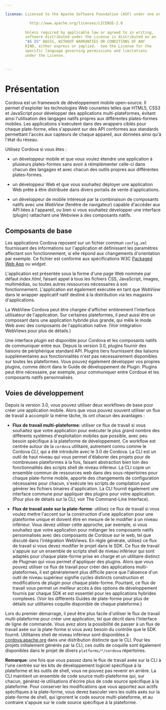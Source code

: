 ```yaml
---

license: Licensed to the Apache Software Foundation (ASF) under one or more contributor license agreements. See the NOTICE file distributed with this work for additional information regarding copyright ownership. The ASF licenses this file to you under the Apache License, Version 2.0 (the "License"); you may not use this file except in compliance with the License. You may obtain a copy of the License at

           http://www.apache.org/licenses/LICENSE-2.0
    
         Unless required by applicable law or agreed to in writing,
         software distributed under the License is distributed on an
         "AS IS" BASIS, WITHOUT WARRANTIES OR CONDITIONS OF ANY
         KIND, either express or implied.  See the License for the
         specific language governing permissions and limitations
         under the License.
    

---
```


# Présentation

Cordova est un framework de développement mobile open-source. Il permet d'exploiter les technologies Web courantes telles que HTML5, CSS3 et JavaScript pour développer des applications multi-plateformes, évitant ainsi l'utilisation des langages natifs propres aux différentes plates-formes mobiles. Les applications s'exécutent dans des wrappers ciblés pour chaque plate-forme, elles s'appuient sur des API conformes aux standards permettant l'accès aux capteurs de chaque appareil, aux données ainsi qu'à l'état du réseau.

Utilisez Cordova si vous êtes :

*   un développeur mobile et que vous voulez étendre une application à plusieurs plates-formes sans avoir à réimplémenter celle-ci dans chacun des langages et avec chacun des outils propres aux différentes plates-formes.

*   un développeur Web et que vous souhaitez déployer une application Web prête à être distribuée dans divers portails de vente d'applications.

*   un développeur de mobile intéressé par la combinaison de composants natifs avec une *WebView* (fenêtre de navigateur) capable d'accéder aux API liées à l'appareil, ou bien si vous souhaitez développer une interface (plugin) rattachant une Webview à des composants natifs.

## Composants de base

Les applications Cordova reposent sur un fichier commun `config.xml` fournissant des informations sur l'application et définissant les paramètres affectant son fonctionnement, si elle répond aux changements d'orientation par exemple. Ce fichier est conforme aux spécifications W3C [Packaged Web App][1] ou *widget*.

 [1]: http://www.w3.org/TR/widgets/

L'application est présentée sous la forme d'une page Web nommée par défaut *index.html*, faisant appel à tous les fichiers CSS, JavaScript, images, multimédias, ou toutes autres ressources nécessaires à son fonctionnement. L'application est également exécutée en tant que *WebView* dans le wrapper applicatif natif destiné à la distribution via les magasins d'applications.

La WebView Cordova peut être chargée d'afficher entièrement l'interface utilisateur de l'application. Sur certaines plateformes, il peut aussi être un composant dans une application hybride plus grande, qui mêle le mode Web avec des composants de l'application native. (Voir intégration WebViews pour plus de détails.)

Une interface *plugin* est disponible pour Cordova et les composants natifs de communiquer entre eux. Depuis la version 3.0, plugins fournir des liaisons de périphérique standard API. Plugins tiers fournissent des liaisons supplémentaires aux fonctionnalités n'est pas nécessairement disponibles sur toutes les plateformes. Vous pouvez également développer vos propres plugins, comme décrit dans le Guide de développement de Plugin. Plugins peut être nécessaire, par exemple, pour communiquer entre Cordoue et les composants natifs personnalisés.

## Voies de développement

Depuis la version 3.0, vous pouvez utiliser deux workflows de base pour créer une application mobile. Alors que vous pouvez souvent utiliser un flux de travail à accomplir la même tâche, ils ont chacun des avantages :

*   **Flux de travail multi-plateforme**: utiliser ce flux de travail si vous souhaitez que votre application pour exécuter le plus grand nombre des différents systèmes d'exploitation mobiles que possible, avec peu besoin spécifique à la plateforme de développement. Ce workflow est centrée autour de la `cordova` utilitaire, autrement connu comme le Cordova *CLI*, qui a été introduite avec le 3.0 de Cordova. La CLI est un outil de haut niveau qui vous permet d'élaborer des projets pour de nombreuses plateformes à la fois, faisant abstraction bien loin des fonctionnalités des scripts shell de niveau inférieur. La CLI copie un ensemble commun de ressources web dans des sous-répertoires pour chaque plate-forme mobile, apporte des changements de configuration nécessaires pour chacun, s'exécute les scripts de compilation pour générer les fichiers binaires d'application. La CLI fournit également une interface commune pour appliquer des plugins pour votre application. (Pour plus de détails sur la CLI, voir The Command-Line Interface).

*   **Flux de travail axée sur la plate-forme**: utilisez ce flux de travail si vous voulez mettre l'accent sur la construction d'une application pour une plateforme unique et doivent être en mesure de le modifier à un niveau inférieur. Vous devez utiliser cette approche, par exemple, si vous souhaitez que votre application pour mélanger les composants natifs personnalisés avec des composants de Cordoue sur le web, tel que discuté dans l'intégration WebViews. En règle générale, utilisez ce flux de travail si vous devez modifier le projet dans le SDK. Ce flux de travail s'appuie sur un ensemble de scripts shell de niveau inférieur qui sont adaptés pour chaque plate-forme prise en charge et un utilitaire distinct de Plugman qui vous permet d'appliquer des plugins. Alors que vous pouvez utiliser ce flux de travail pour créer des applications multi-plateformes, il est généralement plus difficile parce que l'absence d'un outil de niveau supérieur signifie cycles distincts construction et modifications de plugin pour chaque plate-forme. Pourtant, ce flux de travail vous permet un meilleur accès à des options de développement fournis par chaque SDK et est essentiel pour les applications hybrides complexes. (Voir les différents Guides de plate-forme pour plus de détails sur utilitaires coquille disponible de chaque plateforme.)

Lors du premier démarrage, il peut être plus facile d'utiliser le flux de travail multi-plateforme pour créer une application, tel que décrit dans l'Interface de ligne de commande. Vous avez alors la possibilité de passer à un flux de travail axée sur la plate-forme si vous avez besoin du contrôle que le SDK fournit. Utilitaires shell de niveau inférieur sont disponibles à [cordova.apache.org][2] dans une distribution distincte que le CLI. Pour les projets initialement générés par la CLI, ces outils de coquille sont également disponibles dans le projet de divers `platforms/*/cordova` répertoires.

 [2]: http://cordova.apache.org

**Remarque**: une fois que vous passez dans le flux de travail axée sur la CLI à l'une centrée sur les kits de développement logiciel spécifique à la plateforme et les outils de shell, vous ne pouvez pas revenir en arrière. La CLI maintient un ensemble de code source multi-plateforme qui, sur chacun, générez-le utilisations d'écrire plus de code source spécifique à la plateforme. Pour conserver les modifications que vous apportez aux actifs spécifiques à la plate-forme, vous devez basculer vers les outils axés sur la plate-forme de shell, qui ignorent le code source multi-plateforme, et au contraire s'appuie sur le code source spécifique à la plateforme.
